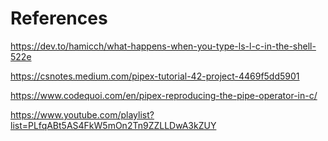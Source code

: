 # References

https://dev.to/hamicch/what-happens-when-you-type-ls-l-c-in-the-shell-522e

https://csnotes.medium.com/pipex-tutorial-42-project-4469f5dd5901

https://www.codequoi.com/en/pipex-reproducing-the-pipe-operator-in-c/

https://www.youtube.com/playlist?list=PLfqABt5AS4FkW5mOn2Tn9ZZLLDwA3kZUY
